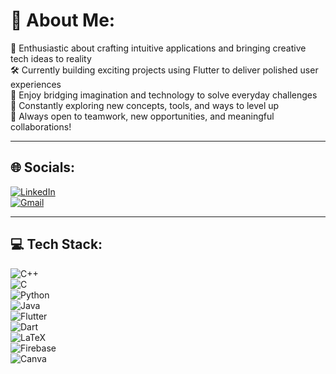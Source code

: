 # 💫 About Me:

🚀 Enthusiastic about crafting intuitive applications and bringing creative tech ideas to reality  
🛠 Currently building exciting projects using Flutter to deliver polished user experiences  
📲 Enjoy bridging imagination and technology to solve everyday challenges  
🌟 Constantly exploring new concepts, tools, and ways to level up  
🤝 Always open to teamwork, new opportunities, and meaningful collaborations!

---

## 🌐 Socials:

[![LinkedIn](https://img.shields.io/badge/LinkedIn-blue?style=for-the-badge&logo=linkedin)](https://www.linkedin.com/in/sharan-malali-89b735304?utm_source=share&utm_campaign=share_via&utm_content=profile&utm_medium=android_app)  
[![Gmail](https://img.shields.io/badge/Email-D14836?style=for-the-badge&logo=gmail&logoColor=white)](mailto:sharanmalali470@gmail.com)

---

## 💻 Tech Stack:

![C++](https://img.shields.io/badge/C++-00599C?style=for-the-badge&logo=c%2B%2B&logoColor=white)  
![C](https://img.shields.io/badge/C-00599C?style=for-the-badge&logo=c&logoColor=white)  
![Python](https://img.shields.io/badge/Python-3776AB?style=for-the-badge&logo=python&logoColor=white)  
![Java](https://img.shields.io/badge/Java-F80000?style=for-the-badge&logo=java&logoColor=white)  
![Flutter](https://img.shields.io/badge/Flutter-02569B?style=for-the-badge&logo=flutter&logoColor=white)  
![Dart](https://img.shields.io/badge/Dart-0175C2?style=for-the-badge&logo=dart&logoColor=white)  
![LaTeX](https://img.shields.io/badge/LaTeX-008080?style=for-the-badge&logo=latex&logoColor=white)  
![Firebase](https://img.shields.io/badge/Firebase-FFCA28?style=for-the-badge&logo=firebase&logoColor=black)  
![Canva](https://img.shields.io/badge/Canva-00C4CC?style=for-the-badge&logo=canva&logoColor=white)  
